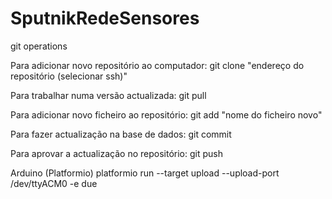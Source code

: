 # SputnikRedeSensores

git operations

Para adicionar novo repositório ao computador:
git clone "endereço do repositório (selecionar ssh)"

Para trabalhar numa versão actualizada:
git pull

Para adicionar novo ficheiro ao repositório:
git add "nome do ficheiro novo"

Para fazer actualização na base de dados:
git commit

Para aprovar a actualização no repositório:
git push

Arduino (Platformio)
platformio run --target upload --upload-port /dev/ttyACM0 -e due
